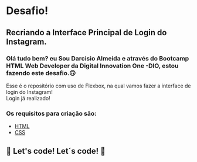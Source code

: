 # Desafio!
## Recriando a Interface Principal de Login do Instagram.
### Olá tudo bem? eu Sou Darcisio Almeida e através do Bootcamp HTML Web Developer da Digital Innovation One -DIO, estou fazendo este desafio.🙃

Esse é o repositório com uso de Flexbox, na qual vamos fazer a interface de login do Instagram! <br>
Login já realizado! 

### Os requisitos para criação são:

* [HTML](https://www.w3schools.com/html/)
* [CSS](https://developer.mozilla.org/pt-BR/docs/Web/CSS)

## 🚀 Let's code! Let´s code! 🚀
